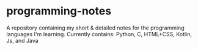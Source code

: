 # programming-notes
A repository containing my short &amp; detailed notes for the programming languages I'm learning. Currently contains: Python, C, HTML+CSS, Kotlin, Js, and Java
